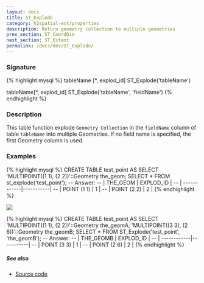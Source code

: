 ```yaml
---
layout: docs
title: ST_Explode
category: h2spatial-ext/properties
description: Return geometry collection to multiple geometries
prev_section: ST_CoordDim
next_section: ST_Extent
permalink: /docs/dev/ST_Explode/
---
```

 
### Signature

{% highlight mysql %}
tableName [*, explod_id] ST_Explode('tableName')

tableName[*, explod_id] ST_Explode('tableName', 'fieldName')
{% endhighlight %}

### Description
This table function explode `Geometry Collection` in the `fieldName` column of table
`tableName` into multiple Geometries. 
If no field name is specified, the first Geometry column is used. 

### Examples

{% highlight mysql %}
CREATE TABLE test_point AS SELECT
    'MULTIPOINT((1 1), (2 2))'::Geometry the_geom;
SELECT * FROM st_explode('test_point');
-- Answer:
--    |   THE_GEOM  | EXPLOD_ID |
--    | ------------|-----------|
--    | POINT (1 1) |     1     |
--    | POINT (2 2) |     2     |
{% endhighlight %}

<img class="displayed" src="../ST_Explode.png"/>

{% highlight mysql %}
CREATE TABLE test_point AS SELECT
    'MULTIPOINT((1 1), (2 2))'::Geometry the_geomA,
    'MULTIPOINT((3 3), (2 6))'::Geometry the_geomB;
SELECT * FROM ST_Explode('test_point', 'the_geomB');
-- Answer:
--    |   THE_GEOMB | EXPLOD_ID |
--    | ------------|-----------|
--    | POINT (3 3) |     1     |
--    | POINT (2 6) |     2     |
{% endhighlight %}

##### See also

* <a href="https://github.com/irstv/H2GIS/blob/master/h2spatial-ext/src/main/java/org/h2gis/h2spatialext/function/spatial/properties/ST_Explode.java" target="_blank">Source code</a>
